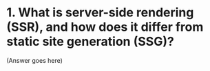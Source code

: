 # 1. What is server-side rendering (SSR), and how does it differ from static site generation (SSG)?

(Answer goes here)
